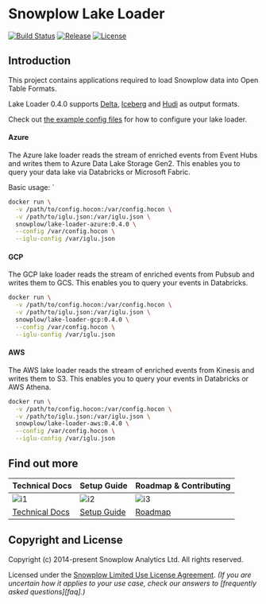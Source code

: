 # Snowplow Lake Loader

[![Build Status][build-image]][build]
[![Release][release-image]][releases]
[![License][license-image]][license]

## Introduction

This project contains applications required to load Snowplow data into Open Table Formats.

Lake Loader 0.4.0 supports [Delta](https://docs.delta.io/latest/index.html), [Iceberg](https://iceberg.apache.org/docs/latest/) and [Hudi](https://hudi.apache.org/docs/overview/) as output formats.

Check out [the example config files](./config) for how to configure your lake loader.

#### Azure

The Azure lake loader reads the stream of enriched events from Event Hubs and writes them to Azure Data Lake Storage Gen2.  This enables you to query your data lake via Databricks or Microsoft Fabric.

Basic usage:
`
```bash
docker run \
  -v /path/to/config.hocon:/var/config.hocon \
  -v /path/to/iglu.json:/var/iglu.json \
  snowplow/lake-loader-azure:0.4.0 \
  --config /var/config.hocon \
  --iglu-config /var/iglu.json
```

#### GCP

The GCP lake loader reads the stream of enriched events from Pubsub and writes them to GCS.  This enables you to query your events in Databricks.

```bash
docker run \
  -v /path/to/config.hocon:/var/config.hocon \
  -v /path/to/iglu.json:/var/iglu.json \
  snowplow/lake-loader-gcp:0.4.0 \
  --config /var/config.hocon \
  --iglu-config /var/iglu.json
```

#### AWS

The AWS lake loader reads the stream of enriched events from Kinesis and writes them to S3.  This enables you to query your events in Databricks or AWS Athena.

```bash
docker run \
  -v /path/to/config.hocon:/var/config.hocon \
  -v /path/to/iglu.json:/var/iglu.json \
  snowplow/lake-loader-aws:0.4.0 \
  --config /var/config.hocon \
  --iglu-config /var/iglu.json
```

## Find out more

| Technical Docs             | Setup Guide          | Roadmap & Contributing |
|----------------------------|----------------------|------------------------|
| ![i1][techdocs-image]      | ![i2][setup-image]   | ![i3][roadmap-image]   |
| [Technical Docs][techdocs] | [Setup Guide][setup] | [Roadmap][roadmap]     |



## Copyright and License

Copyright (c) 2014-present Snowplow Analytics Ltd. All rights reserved.

Licensed under the [Snowplow Limited Use License Agreement][license]. _(If you are uncertain how it applies to your use case, check our answers to [frequently asked questions][faq].)_

[techdocs-image]: https://d3i6fms1cm1j0i.cloudfront.net/github/images/techdocs.png
[setup-image]: https://d3i6fms1cm1j0i.cloudfront.net/github/images/setup.png
[roadmap-image]: https://d3i6fms1cm1j0i.cloudfront.net/github/images/roadmap.png
[setup]: https://docs.snowplow.io/docs/getting-started-on-snowplow-open-source/
<!-- TODO: update link when docs site has a lake loader page: -->
[techdocs]: https://docs.snowplow.io/docs/pipeline-components-and-applications/loaders-storage-targets/
[roadmap]: https://github.com/snowplow/snowplow/projects/7

[build-image]: https://github.com/snowplow-incubator/snowplow-lake-loader/workflows/CI/badge.svg
[build]: https://github.com/snowplow-incubator/snowplow-lake-loader/actions/workflows/ci.yml

[release-image]: https://img.shields.io/badge/release-0.4.0-blue.svg?style=flat
[releases]: https://github.com/snowplow-incubator/snowplow-lake-loader/releases

[license]: https://docs.snowplow.io/limited-use-license-1.0
[license-image]: https://img.shields.io/badge/license-Snowplow--Limited--Use-blue.svg?style=flat

